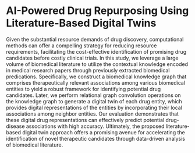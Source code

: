 # AI-Powered Drug Repurposing Using Literature-Based Digital Twins

Given the substantial resource demands of drug discovery, computational methods can offer a compelling strategy for reducing
resource requirements, facilitating the cost-effective identification of promising drug candidates before costly clinical trials. In
this study, we leverage a large volume of biomedical literature to utilize the contextual knowledge encoded in medical research
papers through previously extracted biomedical predications. Specifically, we construct a biomedical knowledge graph that
comprises therapeutically relevant associations among various biomedical entities to yield a robust framework for identifying
potential drug candidates. Later, we perform relational graph convolution operations on the knowledge graph to generate a
digital twin of each drug entity, which provides digital representations of the entities by incorporating their local associations
among neighbor entities. Our evaluation demonstrates that these digital drug representations can effectively predict potential
drug-disease associations with high accuracy. Ultimately, the proposed literature-based digital twin approach offers a promising
avenue for accelerating the identification of novel therapeutic candidates through data-driven analysis of biomedical literature.
